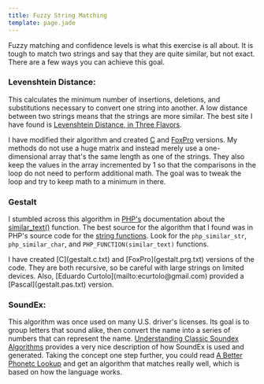 ```yaml
---
title: Fuzzy String Matching
template: page.jade
---
```


Fuzzy matching and confidence levels is what this exercise is all about.  It is tough to match two strings and say that they are quite similar, but
not exact.  There are a few ways you can achieve this goal.

### Levenshtein Distance:

This calculates the minimum number of insertions, deletions, and substitutions necessary to convert one string into another.  A low distance between two strings means that the strings are more similar.  The best site I have found is [Levenshtein Distance, in Three
Flavors](http://www.merriampark.com/ld.htm).

I have modified their algorithm and created [C](levenshtein.c.txt) and [FoxPro](levenshtein.prg.txt) versions.  My methods do not use a huge matrix and instead merely use a one-dimensional array that's the same length as one of the strings.  They also keep the values in the array incremented by 1 so that the comparisons in the loop do not need to perform additional math.  The goal was to tweak the loop and try to keep math to a minimum in there.

### Gestalt

I stumbled across this algorithm in [PHP's](http://php.net/) documentation about the [similar_text()](http://php.net/manual/en/function.similar-text.php) function.  The best source for the algorithm that I found was in PHP's source code for the [string functions](http://cvs.php.net/co.php/php-src/ext/standard/string.c).  Look for the `php_similar_str`, `php_similar_char`, and `PHP_FUNCTION(similar_text)` functions.

<p>I have created [C](gestalt.c.txt) and [FoxPro](gestalt.prg.txt) versions of the code.  They are both recursive, so be careful with large strings on limited devices.  Also, [Eduardo Curtolo](mailto:ecurtolo@gmail.com) provided a [Pascal](gestalt.pas.txt) version.

### SoundEx:

This algorithm was once used on many U.S. driver's licenses.  Its goal is to group letters that sound alike, then convert the name into a series of numbers that can represent the name.  [Understanding Classic Soundex Algorithms](http://www.creativystlcom/Doc/Articles/SoundEx1/SoundEx1.htm) provides a very nice description of how SoundEx is used and generated.  Taking the concept one step further, you could read [A Better Phonetc Lookup](http://www.lanw.com/java/phonetic/) and get an algorithm that matches really well, which is based on how the language works.
